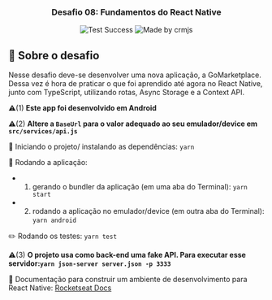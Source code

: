<h3 align="center">
  Desafio 08: Fundamentos do React Native
</h3>
<p align="center">
  <img alt="Test Success" src="https://img.shields.io/badge/jest-PASS-%230fd38a">
  <img alt="Made by crmjs" src="https://img.shields.io/badge/made%20by-crmjs-%230fd38a">
</p>

## :rocket: Sobre o desafio
Nesse desafio deve-se desenvolver uma nova aplicação, a GoMarketplace. Dessa vez é hora de praticar o que foi aprendido até agora no React Native, junto com TypeScript, utilizando rotas, Async Storage e a Context API.

:warning:(1) **Este app foi desenvolvido em Android**

:warning:(2) **Altere a `BaseUrl` para o valor adequado ao seu emulador/device em `src/services/api.js`**

:open_file_folder: Iniciando o projeto/ instalando as dependências: `yarn`

:metal: Rodando a aplicação:

  - 1. gerando o bundler da aplicação (em uma aba do Terminal): `yarn start` 

  - 2. rodando a aplicação no emulador/device (em outra aba do Terminal): `yarn android` 

:pencil2: Rodando os testes: `yarn test`

:warning:(3) **O projeto usa como back-end uma fake API. Para executar esse servidor:`yarn json-server server.json -p 3333`**

:blue_book: Documentação para construir um ambiente de desenvolvimento para React Native: [Rocketseat Docs](https://react-native.rocketseat.dev/)
